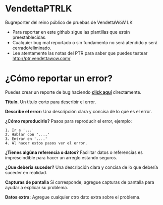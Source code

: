 # VendettaPTRLK
Bugreporter del reino público de pruebas de VendettaWoW LK

- Para reportar en este github sigue las plantillas que están preestablecidas.
- Cualquier bug mal reportado o sin fundamento no será atendido y será cerrado/eliminado.
- Lee atentamente las notas del PTR para saber que puedes testear http://ptr.vendettawow.com/


# ¿Cómo reportar un error?
Puedes crear un reporte de bug haciendo [**click aquí**](https://github.com/MeluS/VendettaPTRLK/issues/new) directamente.

**Título.**
Un título corto para describir el error.
 
**Describe el error:**
Una descripción clara y concisa de lo que es el error.

**¿Cómo reproducirlo?**
Pasos para reproducir el error, ejemplo:
```
1. Ir a '...'
2. Hablar con '....'
3. Entrar en '....'
4. Al hacer estos pasos ver el error.
```
**¿Tienes algúna referencia o datos?**
Facilitar datos o referencias es imprescindible para hacer un arreglo estando seguros.

**¿Que debería suceder?**
Una descripción clara y concisa de lo que debería suceder en realidad.

**Capturas de pantalla**
Si corresponde, agregue capturas de pantalla para ayudar a explicar su problema.

**Datos extra:**
Agregue cualquier otro dato extra sobre el problema.

